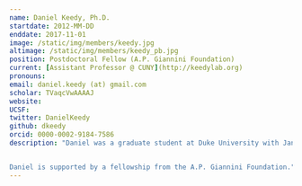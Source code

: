 ```yaml
---
name: Daniel Keedy, Ph.D.
startdate: 2012-MM-DD
enddate: 2017-11-01
image: /static/img/members/keedy.jpg
altimage: /static/img/members/keedy_pb.jpg
position: Postdoctoral Fellow (A.P. Giannini Foundation)
current: [Assistant Professor @ CUNY](http://keedylab.org)
pronouns:
email: daniel.keedy (at) gmail.com
scholar: TVaqcVwAAAAJ
website:
UCSF:
twitter: DanielKeedy
github: dkeedy
orcid: 0000-0002-9184-7586
description: "Daniel was a graduate student at Duke University with Jane and David Richardson, where he studied protein flexibility in structure validation, prediction, and design. In the Fraser lab, he will develop techniques to build multi-conformer structural models, extract functional cooperative conformational changes, and engineer allosteric/drug-sensitive proteins.


Daniel is supported by a fellowship from the A.P. Giannini Foundation."
---
```

